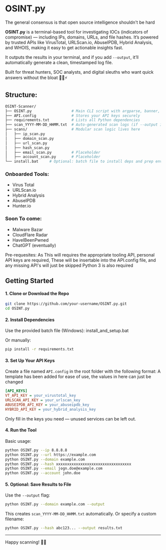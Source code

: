 # OSINT.py
The general consensus is that open source intelligence shouldn't be hard 

**OSINT.py** is a terminal-based tool for investigating IOCs (indicators of compromise) — including IPs, domains, URLs, and file hashes. It’s powered by trusted APIs like VirusTotal, URLScan.io, AbuseIPDB, Hybrid Analysis, and WHOIS, making it easy to get actionable insights fast.

It outputs the results in your terminal, and if you add `--output`, it’ll automatically generate a clean, timestamped log file.

Built for threat hunters, SOC analysts, and digital sleuths who want quick answers without the bloat 🕵️‍♂️⚡

## Structure:

```graphql
OSINT-Scanner/
├── OSINT.py                  # Main CLI script with argparse, banner, and scan routing
├── API.config                # Stores your API keys securely
├── requirements.txt          # Lists all Python dependencies
├── scan_YYYY-MM-DD_HHMM.txt  # Auto-generated scan logs (if --output is used)
├── scans/                    # Modular scan logic lives here
│   ├── ip_scan.py
│   ├── domain_scan.py
│   ├── url_scan.py
│   ├── hash_scan.py
│   ├── email_scan.py         # Placeholder
│   ├── account_scan.py       # Placeholder
└── install.bat     # Optional: batch file to install deps and prep environment
```


### Onboarded Tools:
- Virus Total
- URLScan.io
- Hybrid Analysis
- AbuseIPDB
- Hunter.io

### Soon To come:
- Malware Bazar
- CloudFlare Radar
- HaveIBeenPwned
- ChatGPT (eventually)

Pre-requesites:
As This will requires the appropriate tooling API, personal API keys are required,
These will be insertable into the API.config file, and any missing API's will just be skipped
Python 3 is also required


## Getting Started

#### 1. **Clone or Download the Repo**

```bash
git clone https://github.com/your-username/OSINT.py.git
cd OSINT.py
```

#### 2. **Install Dependencies**

Use the provided batch file (Windows): install_and_setup.bat

Or manually:

```bash
pip install -r requirements.txt
```

#### 3. **Set Up Your API Keys**

Create a file named `API.config` in the root folder with the following format:
A template has been added for ease of use, the values in here can just be changed

```ini
[API_KEYS]
VT_API_KEY = your_virustotal_key
URLSCAN_API_KEY = your_urlscan_key
ABUSEIPDB_API_KEY = your_abuseipdb_key
HYBRID_API_KEY = your_hybrid_analysis_key
```

Only fill in the keys you need — unused services can be left out.

#### 4. **Run the Tool**

Basic usage:

```bash
python OSINT.py --ip 8.8.8.8
python OSINT.py --url https://example.com
python OSINT.py --domain example.com
python OSINT.py --hash xxxxxxxxxxxxxxxxxxxxxxxxxxxxxxxxxx
python OSINT.py --email jogn.doe@example.com 
python OSINT.py --account john.doe
```

#### 5. **Optional: Save Results to File**

Use the `--output` flag:

```bash
python OSINT.py --domain example.com --output
```

This creates `scan_YYYY-MM-DD_HHMM.txt` automatically. Or specify a custom filename:

```bash
python OSINT.py --hash abc123... --output results.txt
```

---

Happy scanning! 🕵️‍♂️

